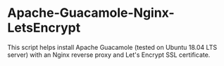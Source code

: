 # Apache-Guacamole-Nginx-LetsEncrypt
This script helps install Apache Guacamole (tested on Ubuntu 18.04 LTS server) with an Nginx reverse proxy and Let's Encrypt SSL certificate.
